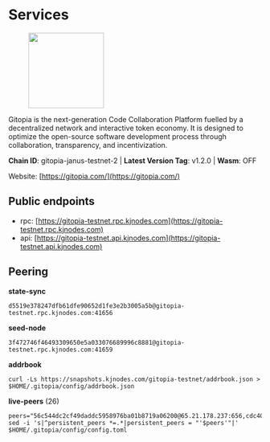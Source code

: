 # Services

<figure><img src="https://raw.githubusercontent.com/kj89/testnet_manuals/main/pingpub/logos/gitopia.png" width="150" alt=""><figcaption></figcaption></figure>

Gitopia is the next-generation Code Collaboration Platform fuelled by  a decentralized network and interactive token economy. It is designed  to optimize the open-source software development process through  collaboration, transparency, and incentivization.

**Chain ID**: gitopia-janus-testnet-2 | **Latest Version Tag**: v1.2.0 | **Wasm**: OFF

Website: [https://gitopia.com/](https://gitopia.com/)


## Public endpoints

* rpc: [https://gitopia-testnet.rpc.kjnodes.com](https://gitopia-testnet.rpc.kjnodes.com)
* api: [https://gitopia-testnet.api.kjnodes.com](https://gitopia-testnet.api.kjnodes.com)

## Peering

**state-sync**

```
d5519e378247dfb61dfe90652d1fe3e2b3005a5b@gitopia-testnet.rpc.kjnodes.com:41656
```

**seed-node**

```
3f472746f46493309650e5a033076689996c8881@gitopia-testnet.rpc.kjnodes.com:41659
```

**addrbook**
```
curl -Ls https://snapshots.kjnodes.com/gitopia-testnet/addrbook.json > $HOME/.gitopia/config/addrbook.json
```

**live-peers** (26)
```
peers="56c544dc2cf49daddc5958976ba01b8719a06200@65.21.178.237:656,cdc40dd0b56a9b58a155856a99fee3ff8c037076@65.21.196.153:46656,921d59eac5df9831f7a01cc120f2f550bbbf74ea@65.21.121.101:60956,9954c801a7019c5e4d7d762d4877866f7fd2a44e@176.9.106.43:36656,334581d5ec3b87a01623f2ac70f3eeb9012cb60b@68.183.71.8:26656,0d1a964bbe844ab45a0ec93ffed81945e588f6b9@5.161.86.214:26656,f1c042fca05e4bfb9a6da1cccaa5108a26ea1e0f@65.108.104.167:28656,6fa19dbe0236fc9328513ced95d9dd6f8330dbf3@34.160.118.165:26656,bb6f0d3c55a6834037d545159869388bc498a5c7@144.76.90.130:27656,3511b4bffe4d804065181625b32e2507934fdb05@82.208.20.137:26656,98a1522fc5c2c200f8363ba5885771e7ec1ab5c7@95.217.211.32:26656,f0a82f850a0da74c32836b125a52bdfd9a78fdd7@65.108.105.48:11356,2872a520d0d04bc2a3df260ab04d983dd034174f@65.109.85.215:60956,d5519e378247dfb61dfe90652d1fe3e2b3005a5b@65.109.68.190:41656,fccf79904b3c03488955d580509d0cc65bb3bb56@65.21.104.192:26656,d3fb1c74c2b38a220e113d450afd3000922e5eff@65.109.84.216:60956,6a60ce141f8e9055609c56f214a5f10f7bef67e0@154.26.138.224:41656,66f94651fb02f277c90c605a38df549d3c0a9269@75.119.151.217:26656,0cccef180d7597bbeef7d2b80d52913ab205879f@65.108.193.133:26656,fbd3b296871ae841b638158e29d48e09180b7c4e@194.233.77.238:41656,e87b6771feff9f3c41e23a7c1e42b507345505fb@194.34.232.99:26656,6d36c85a0fc1d737906f47af2e090734e0f6d4a3@86.48.3.99:26656,a4eefa82608b31b55b70307f3db0d88261d8ed9b@154.53.57.72:26656,72678266f62ab7f0e79acfe9579701f12693dd7a@185.216.75.69:41656,2f58a44c9ce9dcdf81e2eaed7cd808ebefe222a7@38.242.243.111:26656,96fc6a8c3eb58d43c4ac41e9e642ba8485837ad3@109.123.255.116:26656"
sed -i 's|^persistent_peers *=.*|persistent_peers = "'$peers'"|' $HOME/.gitopia/config/config.toml
```
